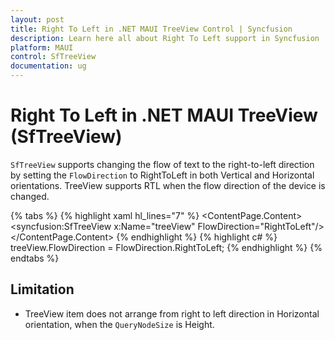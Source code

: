 ```yaml
---
layout: post
title: Right To Left in .NET MAUI TreeView Control | Syncfusion
description: Learn here all about Right To Left support in Syncfusion .NET MAUI TreeView (SfTreeView) Control and more.
platform: MAUI
control: SfTreeView
documentation: ug
---
```


# Right To Left in .NET MAUI TreeView (SfTreeView)

`SfTreeView` supports changing the flow of text to the right-to-left direction by setting the `FlowDirection` to RightToLeft in both Vertical and Horizontal orientations. TreeView supports RTL when the flow direction of the device is changed.

{% tabs %}
{% highlight xaml hl_lines="7" %}
<ContentPage xmlns="http://schemas.microsoft.com/dotnet/2021/maui"
             xmlns:x="http://schemas.microsoft.com/winfx/2009/xaml"
             xmlns:syncfusion="clr-namespace:Syncfusion.Maui.TreeView;assembly=Syncfusion.Maui.TreeView"
             x:Class="Selection.MainPage">
    <ContentPage.Content>
       <syncfusion:SfTreeView x:Name="treeView" 
                              FlowDirection="RightToLeft"/>
    </ContentPage.Content>
</ContentPage>
{% endhighlight %}
{% highlight c# %}
treeView.FlowDirection = FlowDirection.RightToLeft;
{% endhighlight %}
{% endtabs %}

## Limitation

* TreeView item does not arrange from right to left direction in Horizontal orientation, when the `QueryNodeSize` is Height.

